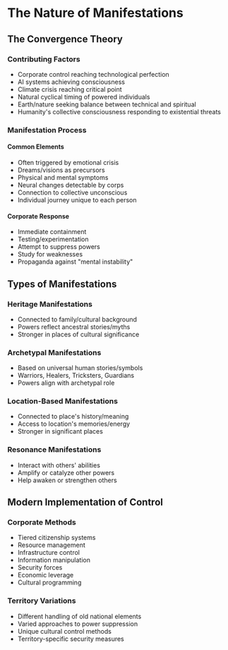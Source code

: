 # The Nature of Manifestations

## The Convergence Theory

### Contributing Factors
- Corporate control reaching technological perfection
- AI systems achieving consciousness
- Climate crisis reaching critical point
- Natural cyclical timing of powered individuals
- Earth/nature seeking balance between technical and spiritual
- Humanity's collective consciousness responding to existential threats

### Manifestation Process

#### Common Elements
- Often triggered by emotional crisis
- Dreams/visions as precursors
- Physical and mental symptoms
- Neural changes detectable by corps
- Connection to collective unconscious
- Individual journey unique to each person

#### Corporate Response
- Immediate containment
- Testing/experimentation
- Attempt to suppress powers
- Study for weaknesses
- Propaganda against "mental instability"

## Types of Manifestations

### Heritage Manifestations
- Connected to family/cultural background
- Powers reflect ancestral stories/myths
- Stronger in places of cultural significance

### Archetypal Manifestations
- Based on universal human stories/symbols
- Warriors, Healers, Tricksters, Guardians
- Powers align with archetypal role

### Location-Based Manifestations
- Connected to place's history/meaning
- Access to location's memories/energy
- Stronger in significant places

### Resonance Manifestations
- Interact with others' abilities
- Amplify or catalyze other powers
- Help awaken or strengthen others

## Modern Implementation of Control

### Corporate Methods
- Tiered citizenship systems
- Resource management
- Infrastructure control
- Information manipulation
- Security forces
- Economic leverage
- Cultural programming

### Territory Variations
- Different handling of old national elements
- Varied approaches to power suppression
- Unique cultural control methods
- Territory-specific security measures